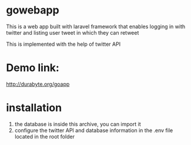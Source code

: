 # gowebapp
This is a web app built with laravel framework that enables logging in with twitter and listing user tweet in which they can retweet

This is implemented with the help of twitter API

# Demo link:

http://durabyte.org/goapp

# installation

1. the database is inside this archive, you can import it
2. configure the twitter API and database information in the .env file located in the root folder
